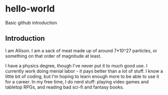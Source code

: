 # hello-world
Basic github introduction

## Introduction

I am Allison. I am a sack of meat made up of around 7\*10^27 particles, or something on that order of magnitude at least.

I have a physics degree, though I've never put it to much good use. I currently work doing menial labor \- it pays better than a lot of stuff. I know a little bit of coding, but I'm hoping to learn enough more to be able to use it for a career. In my free time, I do nerd stuff: playing video games and tabletop RPGs, and reading bad sci-fi and fantasy books.
